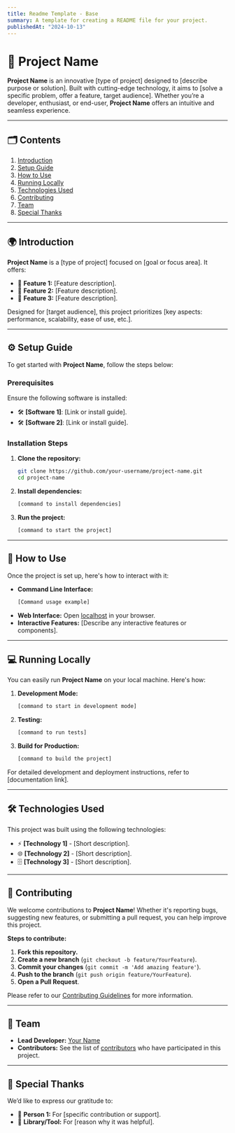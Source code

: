 ```yaml
---
title: Readme Template - Base
summary: A template for creating a README file for your project.
publishedAt: "2024-10-13"
---
```

# 🌟 **Project Name**

**Project Name** is an innovative [type of project] designed to [describe purpose or solution]. Built with cutting-edge technology, it aims to [solve a specific problem, offer a feature, target audience]. Whether you’re a developer, enthusiast, or end-user, **Project Name** offers an intuitive and seamless experience.

---

## 🗂️ **Contents**

1. [Introduction](#introduction)
2. [Setup Guide](#setup)
3. [How to Use](#usage)
4. [Running Locally](#local)
5. [Technologies Used](#tech-stack)
6. [Contributing](#contributing)
7. [Team](#team)
8. [Special Thanks](#thanks)

---

## 🌍 **Introduction** <a name="introduction"></a>

**Project Name** is a [type of project] focused on [goal or focus area]. It offers:
- 🔧 **Feature 1:** [Feature description].
- 🚀 **Feature 2:** [Feature description].
- 🎯 **Feature 3:** [Feature description].

Designed for [target audience], this project prioritizes [key aspects: performance, scalability, ease of use, etc.].

---

## ⚙️ **Setup Guide** <a name="setup"></a>

To get started with **Project Name**, follow the steps below:

### **Prerequisites**

Ensure the following software is installed:
- 🛠️ **[Software 1]**: [Link or install guide].
- 🛠️ **[Software 2]**: [Link or install guide].

### **Installation Steps**

1. **Clone the repository:**
   ```bash
   git clone https://github.com/your-username/project-name.git
   cd project-name
   ```

2. **Install dependencies:**
   ```bash
   [command to install dependencies]
   ```

3. **Run the project:**
   ```bash
   [command to start the project]
   ```

---

## 📖 **How to Use** <a name="usage"></a>

Once the project is set up, here's how to interact with it:

- **Command Line Interface:**
   ```bash
   [Command usage example]
   ```
- **Web Interface:** Open [localhost](http://localhost:3000) in your browser.
- **Interactive Features:** [Describe any interactive features or components].

---

## 💻 **Running Locally** <a name="local"></a>

You can easily run **Project Name** on your local machine. Here's how:

1. **Development Mode:**
   ```bash
   [command to start in development mode]
   ```
2. **Testing:**
   ```bash
   [command to run tests]
   ```
3. **Build for Production:**
   ```bash
   [command to build the project]
   ```

For detailed development and deployment instructions, refer to [documentation link].

---

## 🛠️ **Technologies Used** <a name="tech-stack"></a>

This project was built using the following technologies:

- ⚡ **[Technology 1]** - [Short description].
- 🌐 **[Technology 2]** - [Short description].
- 🗄️ **[Technology 3]** - [Short description].

---

## 🤝 **Contributing** <a name="contributing"></a>

We welcome contributions to **Project Name**! Whether it's reporting bugs, suggesting new features, or submitting a pull request, you can help improve this project.

**Steps to contribute:**
1. **Fork this repository.**
2. **Create a new branch** (`git checkout -b feature/YourFeature`).
3. **Commit your changes** (`git commit -m 'Add amazing feature'`).
4. **Push to the branch** (`git push origin feature/YourFeature`).
5. **Open a Pull Request**.

Please refer to our [Contributing Guidelines](../CONTRIBUTING.md) for more information.

---

## 👥 **Team** <a name="team"></a>

- **Lead Developer:** [Your Name](https://github.com/your-username)
- **Contributors:** See the list of [contributors](https://github.com/your-username/project-name/contributors) who have participated in this project.

---

## 💬 **Special Thanks** <a name="thanks"></a>

We’d like to express our gratitude to:
- 🏅 **Person 1:** For [specific contribution or support].
- 🌟 **Library/Tool:** For [reason why it was helpful].
